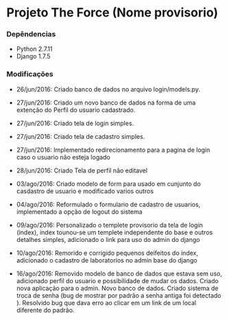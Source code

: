 #  Projeto The Force (Nome provisorio)  #

### Depêndencias ###

* Python 2.7.11
* Django 1.7.5


### Modificações ###

* 26/jun/2016: Criado banco de dados no arquivo login/models.py.

* 27/jun/2016: Criado um novo banco de dados na forma de uma extenção do Perfil
do usuario cadastrado.

* 27/jun/2016: Criado tela de login simples.

* 27/jun/2016: Criado tela de cadastro simples.

* 27/jun/2016: Implementado redirecionamento para a pagina de login caso o
usuario não esteja logado

* 28/jun/2016: Criado Tela de perfil não editavel

* 03/ago/2016: Criado modelo de form para usado em cunjunto do casdastro de usuario e modificado varios outros

* 04/ago/2016: Reformulado o formulario de cadastro de usuarios, implementado a opção de logout do sistema

* 09/ago/2016: Personalizado o templete provisorio da tela de login (index), index tounou-se um templete independente do base e outros detalhes simples, adicionado o link para uso do admin do django

* 10/ago/2016: Remorido e corrigido pequenos deifeitos do index, adicionado o cadastro de laboratorios no admin base do django

* 16/ago/2016: Removido modelo de banco de dados que estava sem uso, adicionado perfil do usuario e possibilidade de mudar os dados. Criado nova aplicação para o admin. Novo banco de dados. Criado sistema de troca de senha (bug de mostrar por padrão a senha antiga foi detectado ). Resolvido bug que dava erro ao clicar em um link de um local diferente do padrão.
